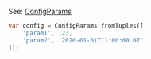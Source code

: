 
See: [ConfigParams](../../../toolkit_api/dart/commons/config/config_params/)

```dart
var config = ConfigParams.fromTuples([
	'param1', 123, 
	'param2', '2020-01-01T11:00:00.0Z'
]);

```
